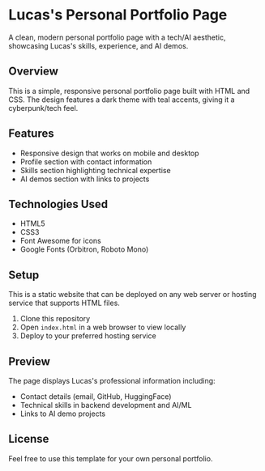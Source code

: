 # Lucas's Personal Portfolio Page

A clean, modern personal portfolio page with a tech/AI aesthetic, showcasing Lucas's skills, experience, and AI demos.

## Overview

This is a simple, responsive personal portfolio page built with HTML and CSS. The design features a dark theme with teal accents, giving it a cyberpunk/tech feel.

## Features

- Responsive design that works on mobile and desktop
- Profile section with contact information
- Skills section highlighting technical expertise
- AI demos section with links to projects

## Technologies Used

- HTML5
- CSS3
- Font Awesome for icons
- Google Fonts (Orbitron, Roboto Mono)

## Setup

This is a static website that can be deployed on any web server or hosting service that supports HTML files.

1. Clone this repository
2. Open `index.html` in a web browser to view locally
3. Deploy to your preferred hosting service

## Preview

The page displays Lucas's professional information including:
- Contact details (email, GitHub, HuggingFace)
- Technical skills in backend development and AI/ML
- Links to AI demo projects

## License

Feel free to use this template for your own personal portfolio.